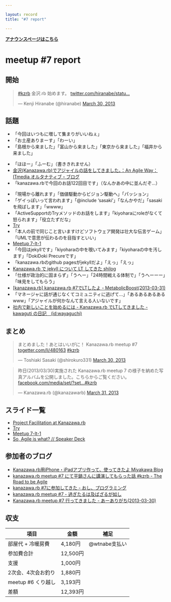 ```yaml
---

layout: record
title: "#7 report"

---
```


<p> <a href="./"><strong>アナウンスページはこちら</strong></a></p>

meetup #7 report
=================

開始
----

<blockquote class="twitter-tweet">
<p>
<a href="https://twitter.com/search/%23kzrb">#kzrb</a> 金沢.rb
始めます。
<a href="http://t.co/5Rv8Y1N0Nj" title="http://twitter.com/hiranabe/status/317848334951919616/photo/1">twitter.com/hiranabe/statu…</a></p>— Kenji Hiranabe (@hiranabe)
<a href="https://twitter.com/hiranabe/status/317848334951919616">March
30, 2013</a></blockquote>

<script async src="//platform.twitter.com/widgets.js" charset="utf-8">
</script>
話題
----

-   「今回はいつもに増して集まりがいいねぇ」
-   「お土産ありまーす」「わーい」
-   「島根から来ました」「富山から来ました」「東京から来ました」「福井から来ました」

<!-- -->

-   「ほほー」「ふーむ」（書ききれません）
-   [金沢(Kanazawa.rb)でアジャイルの話をしてきました。：An Agile Way：ITmedia オルタナティブ・ブログ](http://blogs.itmedia.co.jp/hiranabe/2013/03/agile-talk-at-kanazawarb.html)
-   「kanazawa.rbで今回のお話122回目です」（なんかあの中に並んだぞ…）

<!-- -->

-   「現場から離れます」「価値駆動からビジョン駆動へ」「パッション」
-   「ゲイっぽいって言われます」「@include ‘sasaki’」「なんかやだ」「sasakiを飛ばします」「wwww」
-   「ActiveSupportのTryメソッドのお話をします」「kiyoharaにroleがなくて怒られます」「役立たずだな」
-   [Try](http://www.slideshare.net/yizawa/try-17934332)
-   「本人の前で同じこと言いますけどソフトウェア開発は壮大な伝言ゲーム」「UMLで意思が伝わるのを目指すといい」
-   [Meetup 7-lt-1](http://www.slideshare.net/okamototakuyasr2/meetup-7lt1)
-   「今回はjekyllです」「kiyoharaの中を覗いてみます」「kiyoharaの中を汚します」「DokiDoki Precureです」
-   「kanazawa.rbのgithub pagesがjekyllだよ」「えっ」「えっ」
-   [Kanazawa.rb で jekyll について LT してきた shilog](http://www.shirokuro331.net/cobalt/?p=863)
-   「仕様が政治的に固まらず」「うへー」「24時間戦える体制で」「うへーーー」「味見をしてもらう」
-   [[kanazawa.rb] kanazawa.rb #7でLTしたよ - MetabolicBoost(2013-03-31)](http://blog.phalanxware.com/20130331.html#p01)
-   「マネージャに話が通じなくてコミュニティに逃げて…」「あるあるあるあるwww」「アジャイルが何かなんて言える人いないです」
-   [社内で新しいことを始めるには - Kanazawa.rb でLTしてきました - kawaguti の日記　(id:wayaguchi)](http://d.hatena.ne.jp/wayaguchi/20130331/1364679280)

まとめ
------

<blockquote class="twitter-tweet">
<p>
まとめました！あとはいいがに！ Kanazawa.rb meetup #7
<a href="http://t.co/3QpO42x5yy" title="http://togetter.com/li/480163">togetter.com/li/480163</a>
<a href="https://twitter.com/search/%23kzrb">#kzrb</a></p>— Toshiaki
Sasaki (@shirokuro331)
<a href="https://twitter.com/shirokuro331/status/318141101229895682">March
30, 2013</a></blockquote>

<script async src="//platform.twitter.com/widgets.js" charset="utf-8">
</script>
<blockquote class="twitter-tweet">
<p>
昨日(2013/03/30)実施された Kanazawa.rb meetup 7
の様子を納めた写真アルバムを公開しました。こちらからご覧ください。<a href="https://t.co/PVCK6kl9t1" title="https://www.facebook.com/media/set/?set=a.517668398275601">facebook.com/media/set/?set…</a><a href="https://twitter.com/search/%23kzrb">#kzrb</a></p>— Kanazawa.rb (@kanazawarb)
<a href="https://twitter.com/kanazawarb/status/318183622328844289">March
31, 2013</a></blockquote>

<script async src="//platform.twitter.com/widgets.js" charset="utf-8">
</script>
スライド一覧
------------

-   [Project Facilitation at Kanazawa.rb](http://www.slideshare.net/hiranabe/project-facilitation-at-kanazawarb)
-   [Try](http://www.slideshare.net/yizawa/try-17934332)
-   [Meetup 7-lt-1](http://www.slideshare.net/okamototakuyasr2/meetup-7lt1)
-   [So, Agile is what? // Speaker Deck](https://speakerdeck.com/kawaguti/so-agile-is-what)

参加者のブログ
--------------

-   [Kanazawa.rb用iPhone・iPadアプリ作って、使ってきたよ Miyakawa Blog](http://miyakawa.me/?p=3764)
-   [kanazawa.rb meetup #7 にて平鍋さんに講演してもらった話 #kzrb - The Road to be Agile](http://libero18.hatenablog.jp/entry/2013/03/31/152620)
-   [kanazawa.rb #7に参加してきた - おし、プログラミング](http://d.hatena.ne.jp/ichhi/20130331/1364742378)
-   [kanazawa.rb meetup #7 - 過ぎたるは及ばざるが如し](http://cotton-desu.hatenablog.com/entry/2013/03/31/232338)
-   [Kanazawa.rb meetup #7 行ってきました - あーありがち(2013-03-30)](http://aligach.net/diary/20130330.html#p01)

収支
----

 | 項目                  | 金額       | 補足            |
 | --------------------- | ---------- | --------------- |
 | 部屋代 + 冷暖房費     | 4,180円    | @wtnabe支払い   |
 | 参加費合計            | 12,500円   |                 |
 | 支援                  | 1,000円    |                 |
 | 2次会、4次会お釣り    | 1,880円    |                 |
 | meetup #6 くり越し    | 3,193円    |                 |
 | 差額                  | 12,393円   |                 |


